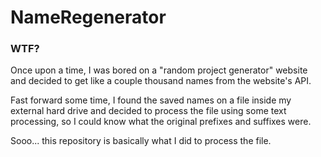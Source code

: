 # NameRegenerator

### WTF?

Once upon a time, I was bored on a "random project generator" website
and decided to get like a couple thousand names from the website's API.

Fast forward some time, I found the saved names on a file inside my external hard drive
and decided to process the file using some text processing, so I could know
what the original prefixes and suffixes were.

Sooo... this repository is basically what I did to process the file.
